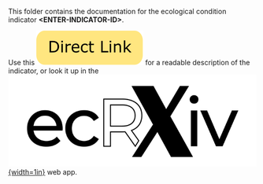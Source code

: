 This folder contains the documentation for the ecological condition indicator **<ENTER\-INDICATOR\-ID>**. 

Use this [![link](https://raw.githubusercontent.com/NINAnor/ecRxiv/main/docs/directLink2.svg)](https://raw.githack.com/NINAnor/ecRxiv/main/indicators/<ENTER\-INDICATOR\-ID>/R/<ENTER\-INDICATOR\-ID>.html) for a readable description of the indicator, or look it up in the [![ecRxiv web app](https://raw.githubusercontent.com/NINAnor/ecRxiv/main/docs/_ecrxiv_logo_mono_svart_small.svg){width=1in}](https://view.nina.no/ecRxiv/) web app.
